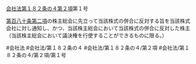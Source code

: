 [会社法第１８２条の４第２項](会社法＿＿＿＿第１８２条の４第２項)第１号

[第百八十条第二項](会社法＿＿＿＿第１８０条第２項)の株主総会に先立って当該株式の併合に反対する旨を当該株式会社に対し通知し、かつ、当該株主総会において当該株式の併合に反対した株主（当該株主総会において議決権を行使することができるものに限る。）


#会社法
#会社法/第１８２条の４
#会社法/第１８２条の４/第２項
#会社法/第１８２条の４/第２項/第１号

